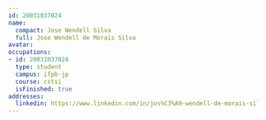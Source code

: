 ```yaml
---
id: 20031037024
name:
  compact: Jose Wendell Silva
  full: Jose Wendell de Morais Silva
avatar:
occupations:
- id: 20031037024
  type: student
  campus: ifpb-jp
  course: cstsi
  isFinished: true
addresses:
  linkedin: https://www.linkedin.com/in/jos%C3%A9-wendell-de-morais-silva-2628601b5/
---
```

